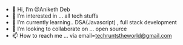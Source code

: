 - 👋 Hi, I’m @Aniketh Deb
- 👀 I’m interested in ... all tech stuffs
- 🌱 I’m currently learning.. DSA(Javascript) , full stack development
- 💞️ I’m looking to collaborate on ... open source
- 📫 How to reach me ... via email=techruntstheworld@gmail.com

<!---
AnikethDeb2004/AnikethDeb2004 is a ✨ special ✨ repository because its `README.md` (this file) appears on your GitHub profile.
You can click the Preview link to take a look at your changes.
--->
